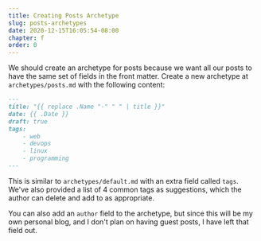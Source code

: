 ```yaml
---
title: Creating Posts Archetype
slug: posts-archetypes
date: 2020-12-15T16:05:54-08:00
chapter: f
order: 0
---
```


We should create an archetype for posts because we want all our posts to have the same set of fields in the front matter. Create a new archetype at `archetypes/posts.md` with the following content:

```md
---
title: "{{ replace .Name "-" " " | title }}"
date: {{ .Date }}
draft: true
tags:
    - web
    - devops
    - linux
    - programming
---
```

This is similar to `archetypes/default.md` with an extra field called `tags`. We've also provided a list of 4 common tags as suggestions, which the author can delete and add to as appropriate.

You can also add an `author` field to the archetype, but since this will be my own personal blog, and I don't plan on having guest posts, I have left that field out.

